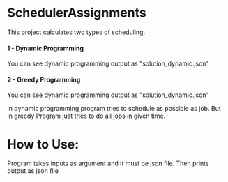 # SchedulerAssignments
This project calculates two types of scheduling.

#### 1 - Dynamic Programming
You can see dynamic programming output as "solution_dynamic.json"
#### 2 - Greedy Programming
You can see dynamic programming output as "solution_dynamic.json"

in dynamic programming program tries to schedule as possible as job. But in greedy Program just tries to do all jobs in given time.

# How to Use:
Program takes inputs as argument and it must be json file. Then prints output as json file 
